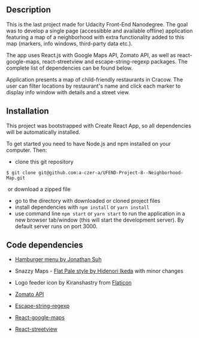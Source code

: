 ## Description
This is the last project made for Udacity Front-End Nanodegree. The goal was to develop a single page (accessibble and available offline) application featuring a map of a neighborhood with extra functionality added to this map (markers, info windows, third-party data etc.). 

The app uses React.js with Google Maps API, Zomato API, as well as react-google-maps, react-streetview and escape-string-regexp packages. The complete list of dependencies can be found below.

Application presents a map of child-friendly restaurants in Cracow. The user can filter locations by restaurant's name and click each marker to display info window with details and a street view.

## Installation
This project was bootstrapped with Create React App, so all dependencies will be automatically installed.

To get started you need to have Node.js and npm installed on your computer. Then:

* clone this git repository 

`$ git clone git@github.com:a-czer-a/UFEND-Project-8--Neighborhood-Map.git`

 or download a zipped file
* go to the directory with downloaded or cloned project files
* install dependencies with `npm install` or `yarn install`
* use command line `npm start` or `yarn start` to run the application in a new browser tab/window (this will start the development server). By default server runs on port 3000.

## Code dependencies
- [Hamburger menu by Jonathan Suh](https://jonsuh.com/hamburgers/)

- Snazzy Maps - [Flat Pale style by Hidenori Ikeda](https://snazzymaps.com/style/14889/flat-pale) with minor changes

- Logo feeder icon by Kiranshastry from [Flaticon](https://www.flaticon.com/free-icon/feeder_871293)

- [Zomato API](www.zomato.com)

- [Escape-string-regexp](https://github.com/sindresorhus/escape-string-regex)

- [React-google-maps](https://tomchentw.github.io/react-google-maps/)

- [React-streetview](https://www.npmjs.com/package/react-streetview)
